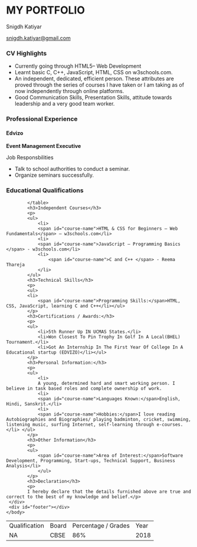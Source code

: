 # MY PORTFOLIO
<html>
 <head>
<link type="text/css" rel="stylesheet" href="https://www.dropbox.com/s/trsldt0me90jzs8/resume.css"/>
<title></title> 
</head>
<body>
<div id="header">
<p id="name">Snigdh Katiyar</p>
         <a href="mailto:snigdh.katiyar@gmail.com" target="_blank"><p id="email">snigdh.katiyar@gmail.com</p></a>
     </div>
     <div class="left">
     </div>
     <div class="right">
            <h3>CV Highlights</h3>
            <p>
            <ul>
                <li>Currently going through  HTML5– Web Development </li>
                <li>Learnt basic C, C++, JavaScript, HTML, CSS on w3schools.com.</li>
                <li>An independent, dedicated, efficient person. These attributes are proved through the series of courses I have taken or I am taking as of now independently through online platforms.</li>
                <li>Good Communication Skills, Presentation Skills, attitude towards leadership and a very good team worker.</li></ul>
            </p>
            <h3>Professional Experience</h3>
            <h4 id="company-name">Edvizo</h4>
            <p id="job-title"><strong>Event Management Executive</strong></p>
            <p id="job-responsibilities">Job Responsbilities</p>
            <p>
            <ul>
                <li>Talk to school authorities to conduct a seminar.</li>
                <li>Organize seminars successfully.</li>
              </ul>
            </p>
            <h3>Educational Qualifications</h3>
            <table>
                <tr id="heading">
                    <td>Qualification</td>
                    <td>Board</td>
                    <td>Percentage / Grades</td>
                    <td>Year</td>
                </tr>
                <tr>
                    <td>NA</td>
                    <td>CBSE</td>
                    <td>86%</td>
                    <td>2018</td>
                </tr>
               
            </table>
            <h3>Independent Courses</h3>
            <p>
            <ul>
                <li>
                <span id="course-name">HTML & CSS for Beginners – Web Fundamentals</span> – w3schools.com</li>
                <li>
                <span id="course-name">JavaScript – Programming Basics </span> - w3schools.com</li>
                <li>
                    <span id="course-name">C and C++ </span> - Reema Thareja
                </li>
            </ul>
            <h3>Technical Skills</h3>
            <p>
            <ul>
            <li>
                <span id="course-name">Programming Skills:</span>HTML, CSS, JavaScript, learning C and C++</li></ul>
            </p>
            <h3>Certifications / Awards:</h3>
            <p>
            <ul>
                <li>5th Runner Up IN UCMAS States.</li>
                <li>Won Closest To Pin Trophy In Golf In A Local(BHEL) Tournament.</li>
                <li>Got An Internship In The First Year Of College In A Educational startup (EDVIZO)</li></ul>
            </p>
            <h3>Personal Information:</h3>
            <p>
            <ul>
                <li>
                A young, determined hard and smart working person. I believe in task based roles and complete ownership of work.
                <li>
                <span id="course-name">Languages Known:</span>English, Hindi, Sanskrit.</li>
                <li>
                <span id="course-name">Hobbies:</span>I love reading Autobiographies and Biographies/ playing badminton, cricket, swimming, listening music, surfing Internet, self-learning through e-courses.</li> </ul>
            </p>
            <h3>Other Information</h3>
            <p>
            <ul>
                <span id="course-name">Area of Interest:</span>Software Development, Programming, Start-ups, Technical Support, Business Analysis</li>
                </ul>
            </p>
            <h3>Declaration</h3>
            <p>
            I hereby declare that the details furnished above are true and correct to the best of my knowledge and belief.</p>
     </div>
     <div id="footer"></div>
    </body>
</html>
